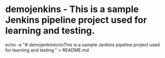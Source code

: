 # demojenkins - This is a sample Jenkins pipeline project used for learning and testing.
echo -e "# demojenkins\n\nThis is a sample Jenkins pipeline project used for learning and testing." > README.md
